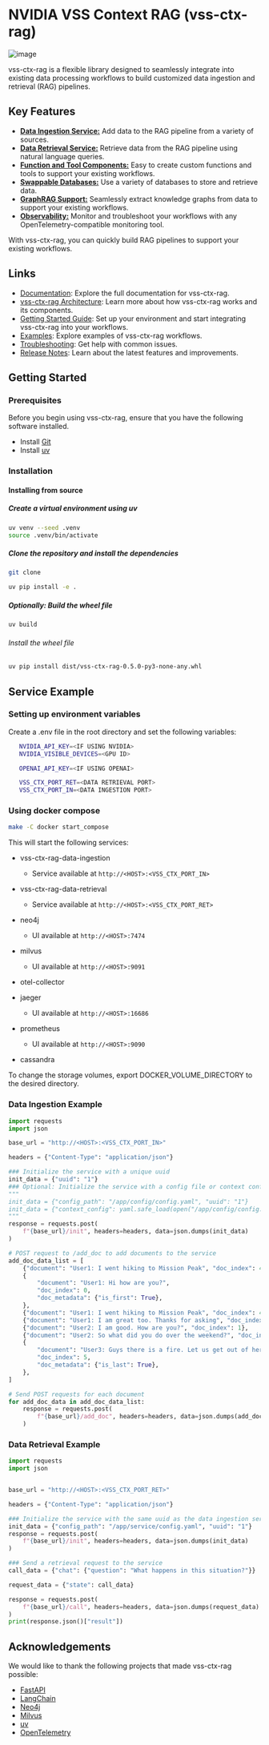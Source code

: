 <!--
SPDX-FileCopyrightText: Copyright (c) 2024-2025 NVIDIA CORPORATION & AFFILIATES. All rights reserved.
SPDX-License-Identifier: Apache-2.0
 *
Licensed under the Apache License, Version 2.0 (the "License");
you may not use this file except in compliance with the License.
You may obtain a copy of the License at
 *
http://www.apache.org/licenses/LICENSE-2.0
 *
Unless required by applicable law or agreed to in writing, software
distributed under the License is distributed on an "AS IS" BASIS,
WITHOUT WARRANTIES OR CONDITIONS OF ANY KIND, either express or implied.
See the License for the specific language governing permissions and
limitations under the License.
-->


# NVIDIA VSS Context RAG (vss-ctx-rag)

![image](docs/source/_static/data_architecture.png)

vss-ctx-rag is a flexible library designed to seamlessly integrate into existing data processing workflows to build customized data ingestion and retrieval (RAG) pipelines.

## Key Features

- [**Data Ingestion Service:**](https://via.gitlab-master-pages.nvidia.com/via-ctx-rag/overview/features.html#ingestion-strategies) Add data to the RAG pipeline from a variety of sources.
- [**Data Retrieval Service:**](https://via.gitlab-master-pages.nvidia.com/via-ctx-rag/overview/features.html#retrieval-strategies) Retrieve data from the RAG pipeline using natural language queries.
- [**Function and Tool Components:**](https://via.gitlab-master-pages.nvidia.com/via-ctx-rag/overview/architecture.html#components) Easy to create custom functions and tools to support your existing workflows.
- [**Swappable Databases:**](https://via.gitlab-master-pages.nvidia.com/via-ctx-rag/overview/architecture.html#) Use a variety of databases to store and retrieve data.
- [**GraphRAG Support:**](https://via.gitlab-master-pages.nvidia.com/via-ctx-rag/overview/architecture.html#) Seamlessly extract knowledge graphs from data to support your existing workflows.
- [**Observability:**](https://via.gitlab-master-pages.nvidia.com/via-ctx-rag/overview/features.html#otel-and-metrics) Monitor and troubleshoot your workflows with any OpenTelemetry-compatible monitoring tool.


With vss-ctx-rag, you can quickly build RAG pipelines to support your existing workflows.

## Links

 * [Documentation](https://via.gitlab-master-pages.nvidia.com/via-ctx-rag/index.html): Explore the full documentation for vss-ctx-rag.
 * [vss-ctx-rag Architecture](https://via.gitlab-master-pages.nvidia.com/via-ctx-rag/overview/architecture.html): Learn more about how vss-ctx-rag works and its components.
 * [Getting Started Guide](https://via.gitlab-master-pages.nvidia.com/via-ctx-rag/guides/index.html): Set up your environment and start integrating vss-ctx-rag into your workflows.
 * [Examples](https://via.gitlab-master-pages.nvidia.com/via-ctx-rag/guides/library.html#document-ingestion): Explore examples of vss-ctx-rag workflows.
 * [Troubleshooting](https://via.gitlab-master-pages.nvidia.com/via-ctx-rag/troubleshooting.html): Get help with common issues.
 * [Release Notes](https://via.gitlab-master-pages.nvidia.com/via-ctx-rag/release-notes.html): Learn about the latest features and improvements.

## Getting Started

### Prerequisites

Before you begin using vss-ctx-rag, ensure that you have the following software installed.

- Install [Git](https://git-scm.com/)
- Install [uv](https://docs.astral.sh/uv/getting-started/installation/)


### Installation

#### Installing from source


##### Create a virtual environment using uv

```bash
uv venv --seed .venv
source .venv/bin/activate
```

##### Clone the repository and install the dependencies

```bash
git clone

uv pip install -e .
```

##### Optionally: Build the wheel file
```bash
uv build
```

######  Install the wheel file
```bash
uv pip install dist/vss-ctx-rag-0.5.0-py3-none-any.whl
```

## Service Example



### Setting up environment variables


Create a .env file in the root directory and set the following variables:

```bash
   NVIDIA_API_KEY=<IF USING NVIDIA>
   NVIDIA_VISIBLE_DEVICES=<GPU ID>

   OPENAI_API_KEY=<IF USING OPENAI>

   VSS_CTX_PORT_RET=<DATA RETRIEVAL PORT>
   VSS_CTX_PORT_IN=<DATA INGESTION PORT>
```

### Using docker compose

```bash
make -C docker start_compose
```

This will start the following services:


* vss-ctx-rag-data-ingestion

  * Service available at `http://<HOST>:<VSS_CTX_PORT_IN>`

* vss-ctx-rag-data-retrieval

  * Service available at `http://<HOST>:<VSS_CTX_PORT_RET>`

* neo4j

  * UI available at `http://<HOST>:7474`

* milvus

  * UI available at `http://<HOST>:9091`

* otel-collector
* jaeger

  * UI available at `http://<HOST>:16686`

* prometheus

  * UI available at `http://<HOST>:9090`

* cassandra

To change the storage volumes, export DOCKER_VOLUME_DIRECTORY to the desired directory.

### Data Ingestion Example

```python
import requests
import json

base_url = "http://<HOST>:<VSS_CTX_PORT_IN>"

headers = {"Content-Type": "application/json"}

### Initialize the service with a unique uuid
init_data = {"uuid": "1"}
### Optional: Initialize the service with a config file or context config
"""
init_data = {"config_path": "/app/config/config.yaml", "uuid": "1"}
init_data = {"context_config": yaml.safe_load(open("/app/config/config.yaml")), "uuid": "1"}
"""
response = requests.post(
    f"{base_url}/init", headers=headers, data=json.dumps(init_data)
)

# POST request to /add_doc to add documents to the service
add_doc_data_list = [
    {"document": "User1: I went hiking to Mission Peak", "doc_index": 4},
    {
        "document": "User1: Hi how are you?",
        "doc_index": 0,
        "doc_metadata": {"is_first": True},
    },
    {"document": "User1: I went hiking to Mission Peak", "doc_index": 4},
    {"document": "User1: I am great too. Thanks for asking", "doc_index": 2},
    {"document": "User2: I am good. How are you?", "doc_index": 1},
    {"document": "User2: So what did you do over the weekend?", "doc_index": 3},
    {
        "document": "User3: Guys there is a fire. Let us get out of here",
        "doc_index": 5,
        "doc_metadata": {"is_last": True},
    },
]

# Send POST requests for each document
for add_doc_data in add_doc_data_list:
    response = requests.post(
        f"{base_url}/add_doc", headers=headers, data=json.dumps(add_doc_data)
    )
```

### Data Retrieval Example

```python
import requests
import json


base_url = "http://<HOST>:<VSS_CTX_PORT_RET>"

headers = {"Content-Type": "application/json"}

### Initialize the service with the same uuid as the data ingestion service
init_data = {"config_path": "/app/service/config.yaml", "uuid": "1"}
response = requests.post(
    f"{base_url}/init", headers=headers, data=json.dumps(init_data)
)

### Send a retrieval request to the service
call_data = {"chat": {"question": "What happens in this situation?"}}

request_data = {"state": call_data}

response = requests.post(
    f"{base_url}/call", headers=headers, data=json.dumps(request_data)
)
print(response.json()["result"])

```

## Acknowledgements

We would like to thank the following projects that made vss-ctx-rag possible:

- [FastAPI](https://github.com/tiangolo/fastapi)
- [LangChain](https://github.com/langchain-ai/langchain)
- [Neo4j](https://github.com/neo4j/neo4j)
- [Milvus](https://github.com/milvus-io/milvus)
- [uv](https://github.com/astral-sh/uv)
- [OpenTelemetry](https://github.com/open-telemetry/opentelemetry-python)
